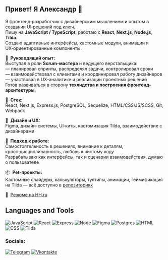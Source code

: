 ## Привет! Я Александр 👋

Я фронтенд‑разработчик с дизайнерским мышлением и опытом в создании UI‑решений под ключ.  
Пишу на **JavaScript / TypeScript**, работаю с **React**, **Next.js**, **Node.js**, **Tilda**.  
Создаю адаптивные интерфейсы, кастомные модули, анимации и UX‑ориентированные компоненты.

💼 **Руководящий опыт:**  
Выступал в роли **Scrum-мастера** и ведущего верстальщика:  
— планировал спринты, распределял задачи, контролировал сроки  
— взаимодействовал с клиентами и координировал работу дизайнеров  
— участвовал в UX-аналитике и реализации проектных решений  
Готов развиваться в сторону **техлидства и построения фронтенд-архитектуры**.

🧰 **Стек:**  
React, Next.js, Express.js, PostgreSQL, Sequelize, HTML/CSS/JS/SCSS, Git, Webpack

🎨 **Дизайн и UX:**  
Figma, дизайн-системы, UI‑киты, кастомизация Tilda, взаимодействие с дизайнерами

🧩 **Подход к работе:**  
Самостоятельность в решениях, внимание к деталям, кросс‑дисциплинарность, любовь к чистому коду  
Разрабатываю как интерфейсы, так и сценарии взаимодействия, думаю о пользователе

📦 **Pet-проекты:**  
Кастомные слайдеры, калькуляторы, тултипы, анимации, геймификация на Tilda — всё доступно в [репозиториях](https://github.com/AlexSunchozz?tab=repositories)

📎 [Резюме на HH.ru](https://hh.ru/resume/a8da1ec9ff07dab2020039ed1f486b67336b49)


## Languages and Tools
![JavaScript](https://img.shields.io/badge/-JavaScript-090909?style=for-the-badge&logo=JavaScript&logoColor=E9D54D)
![React](https://img.shields.io/badge/-React-090909?style=for-the-badge&logo=REACT&logoColor=ReactJs)
![Express](https://img.shields.io/badge/-Express-090909?style=for-the-badge&logo=Express)
![Node](https://img.shields.io/badge/-Node-090909?style=for-the-badge&logo=Node.js)
![Figma](https://img.shields.io/badge/-Figma-090909?style=for-the-badge&logo=Figma&logoColor=01db72)
![Postgres](https://img.shields.io/badge/-Postgres-090909?style=for-the-badge&logo=PostgreSQL&logoColor=2c5d8a)
![HTML](https://img.shields.io/badge/-Html-090909?style=for-the-badge&logo=html)
![CSS](https://img.shields.io/badge/-CSS-090909?style=for-the-badge&logo=CSS)
![Tilda](https://img.shields.io/badge/-Tilda-090909?style=for-the-badge&logo=Tilda)


### Socials:
[![Telegram](https://img.shields.io/badge/-Telegram-090909?style=for-the-badge&logo=telegram&logoColor=27A0D9)](https://t.me/Sunchozzz)
[![Vkontakte](https://img.shields.io/badge/-Vkontakte-090909?style=for-the-badge&logo=Vk&logoColor=4F7DB3)](https://vk.com/sunchoz)

